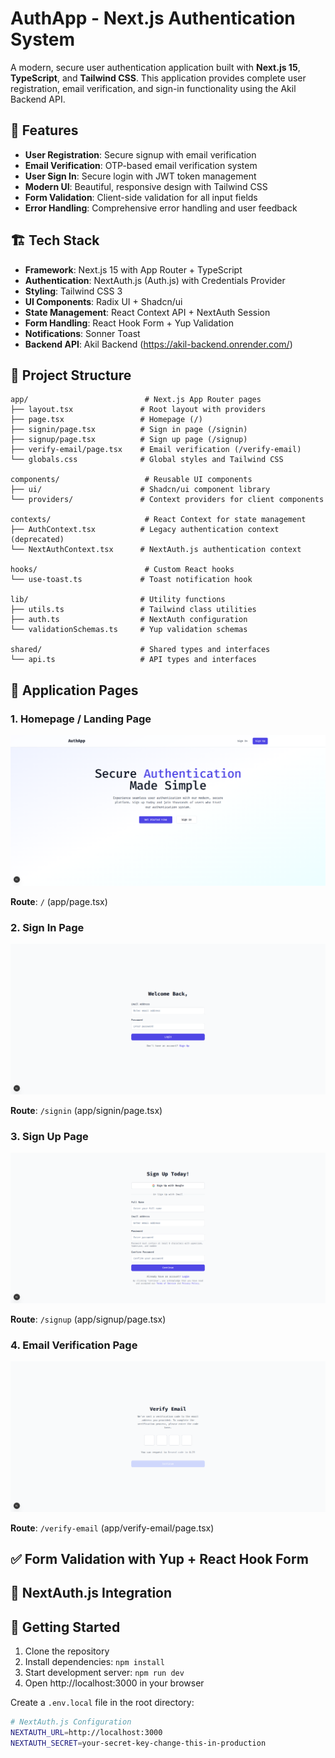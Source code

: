 # AuthApp - Next.js Authentication System

A modern, secure user authentication application built with **Next.js 15**, **TypeScript**, and **Tailwind CSS**. This application provides complete user registration, email verification, and sign-in functionality using the Akil Backend API.

## 🚀 Features

- **User Registration**: Secure signup with email verification
- **Email Verification**: OTP-based email verification system
- **User Sign In**: Secure login with JWT token management
- **Modern UI**: Beautiful, responsive design with Tailwind CSS
- **Form Validation**: Client-side validation for all input fields
- **Error Handling**: Comprehensive error handling and user feedback

## 🏗️ Tech Stack

- **Framework**: Next.js 15 with App Router + TypeScript
- **Authentication**: NextAuth.js (Auth.js) with Credentials Provider
- **Styling**: Tailwind CSS 3
- **UI Components**: Radix UI + Shadcn/ui
- **State Management**: React Context API + NextAuth Session
- **Form Handling**: React Hook Form + Yup Validation
- **Notifications**: Sonner Toast
- **Backend API**: Akil Backend (https://akil-backend.onrender.com/)

## 📁 Project Structure

```
app/                          # Next.js App Router pages
├── layout.tsx               # Root layout with providers
├── page.tsx                 # Homepage (/)
├── signin/page.tsx          # Sign in page (/signin)
├── signup/page.tsx          # Sign up page (/signup)
├── verify-email/page.tsx    # Email verification (/verify-email)
└── globals.css              # Global styles and Tailwind CSS

components/                   # Reusable UI components
├── ui/                      # Shadcn/ui component library
└── providers/               # Context providers for client components

contexts/                     # React Context for state management
├── AuthContext.tsx          # Legacy authentication context (deprecated)
└── NextAuthContext.tsx      # NextAuth.js authentication context

hooks/                        # Custom React hooks
└── use-toast.ts             # Toast notification hook

lib/                         # Utility functions
├── utils.ts                 # Tailwind class utilities
├── auth.ts                  # NextAuth configuration
└── validationSchemas.ts     # Yup validation schemas

shared/                      # Shared types and interfaces
└── api.ts                   # API types and interfaces
```

## 📱 Application Pages

### 1. Homepage / Landing Page
![Homepage](one.png)

**Route**: `/` (app/page.tsx)

### 2. Sign In Page
![Sign In Page](two.png)

**Route**: `/signin` (app/signin/page.tsx)

### 3. Sign Up Page
![Sign Up Page](three.png)

**Route**: `/signup` (app/signup/page.tsx)

### 4. Email Verification Page
![Verify Email Page](four.png)

**Route**: `/verify-email` (app/verify-email/page.tsx)

## ✅ Form Validation with Yup + React Hook Form

## 🔐 NextAuth.js Integration

## 🚀 Getting Started

1. Clone the repository
2. Install dependencies: `npm install`
3. Start development server: `npm run dev`
4. Open http://localhost:3000 in your browser

Create a `.env.local` file in the root directory:

```bash
# NextAuth.js Configuration
NEXTAUTH_URL=http://localhost:3000
NEXTAUTH_SECRET=your-secret-key-change-this-in-production
```